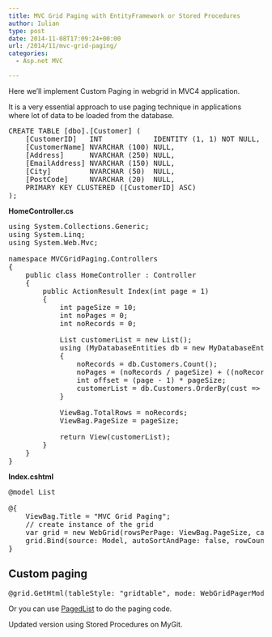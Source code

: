 ```yaml
---
title: MVC Grid Paging with EntityFramework or Stored Procedures
author: Iulian
type: post
date: 2014-11-08T17:09:24+00:00
url: /2014/11/mvc-grid-paging/
categories:
  - Asp.net MVC

---
```

Here we&#8217;ll implement Custom Paging in webgrid in MVC4 application.
  
It is a very essential approach to use paging technique in applications where lot of data to be loaded from the database.

<pre class="lang:sql decode:true">CREATE TABLE [dbo].[Customer] (
    [CustomerID]   INT            IDENTITY (1, 1) NOT NULL,
    [CustomerName] NVARCHAR (100) NULL,
    [Address]      NVARCHAR (250) NULL,
    [EmailAddress] NVARCHAR (150) NULL,
    [City]         NVARCHAR (50)  NULL,
    [PostCode]     NVARCHAR (20)  NULL,
    PRIMARY KEY CLUSTERED ([CustomerID] ASC)
);
</pre>

**HomeController.cs**

<pre class="lang:c# decode:true">using System.Collections.Generic;
using System.Linq;
using System.Web.Mvc;

namespace MVCGridPaging.Controllers
{
    public class HomeController : Controller
    {
        public ActionResult Index(int page = 1)
        {
            int pageSize = 10;
            int noPages = 0;
            int noRecords = 0;

            List customerList = new List();
            using (MyDatabaseEntities db = new MyDatabaseEntities())
            {
                noRecords = db.Customers.Count();
                noPages = (noRecords / pageSize) + ((noRecords % pageSize) &gt; 0 ? 1:0);
                int offset = (page - 1) * pageSize;
                customerList = db.Customers.OrderBy(cust =&gt; cust.CustomerID).Skip(offset).Take(pageSize).ToList();
            }

            ViewBag.TotalRows = noRecords;
            ViewBag.PageSize = pageSize;

            return View(customerList);
        }
    }
}
</pre>

**Index.cshtml**

<pre class="lang:html decode:true">@model List

@{
    ViewBag.Title = "MVC Grid Paging";
    // create instance of the grid
    var grid = new WebGrid(rowsPerPage: ViewBag.PageSize, canPage: true);
    grid.Bind(source: Model, autoSortAndPage: false, rowCount: ViewBag.TotalRows);
}</pre>

## Custom paging

<pre class="lang:c# decode:true">@grid.GetHtml(tableStyle: "gridtable", mode: WebGridPagerModes.All, firstText:"First", lastText:"Last", nextText:"Next", previousText:"Previous", columns: grid.Columns( grid.Column("CustomerID", "Customer ID"), grid.Column("CustomerName", "Customer Name"), grid.Column("Address", "Address"), grid.Column("EmailAddress", "Email Address"), grid.Column("City", "City"), grid.Column("PostCode", "PostCode") ) )
</pre>

Or you can use <a title="PagedList" href="https://www.nuget.org/packages/PagedList" target="_blank">PagedList</a> to do the paging code.

Updated version using Stored Procedures on MyGit.